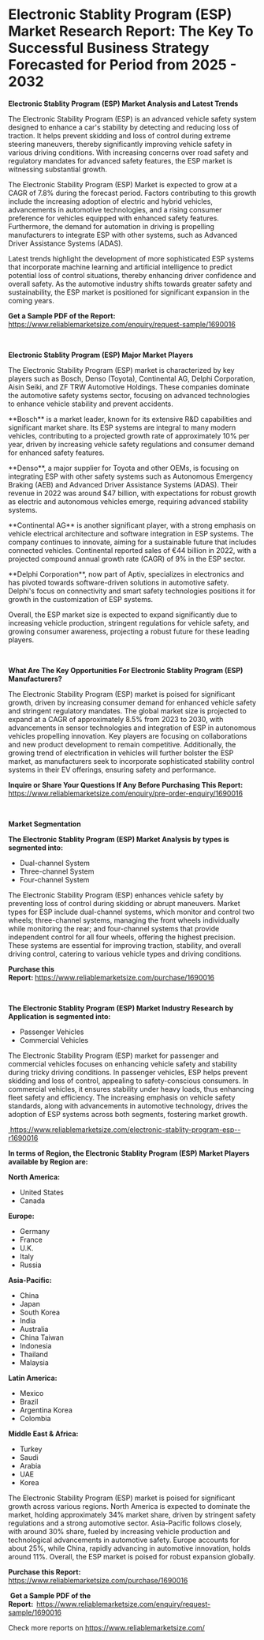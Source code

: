 <p><h1>Electronic Stablity Program (ESP) Market Research Report: The Key To Successful Business Strategy Forecasted for Period from 2025 - 2032</h1></p><p><strong>Electronic Stablity Program (ESP) Market Analysis and Latest Trends</strong></p>
<p><p>The Electronic Stability Program (ESP) is an advanced vehicle safety system designed to enhance a car's stability by detecting and reducing loss of traction. It helps prevent skidding and loss of control during extreme steering maneuvers, thereby significantly improving vehicle safety in various driving conditions. With increasing concerns over road safety and regulatory mandates for advanced safety features, the ESP market is witnessing substantial growth.</p><p>The Electronic Stability Program (ESP) Market is expected to grow at a CAGR of 7.8% during the forecast period. Factors contributing to this growth include the increasing adoption of electric and hybrid vehicles, advancements in automotive technologies, and a rising consumer preference for vehicles equipped with enhanced safety features. Furthermore, the demand for automation in driving is propelling manufacturers to integrate ESP with other systems, such as Advanced Driver Assistance Systems (ADAS). </p><p>Latest trends highlight the development of more sophisticated ESP systems that incorporate machine learning and artificial intelligence to predict potential loss of control situations, thereby enhancing driver confidence and overall safety. As the automotive industry shifts towards greater safety and sustainability, the ESP market is positioned for significant expansion in the coming years.</p></p>
<p><strong>Get a Sample PDF of the Report:&nbsp;</strong> <a href="https://www.reliablemarketsize.com/enquiry/request-sample/1690016?utm_campaign=2479&utm_medium=2&utm_source=Github&utm_content=ia&utm_term=26032025&utm_id=electronic-stablity-program-esp">https://www.reliablemarketsize.com/enquiry/request-sample/1690016</a></p>
<p>&nbsp;</p>
<p><strong>Electronic Stablity Program (ESP) Major Market Players</strong></p>
<p><p>The Electronic Stability Program (ESP) market is characterized by key players such as Bosch, Denso (Toyota), Continental AG, Delphi Corporation, Aisin Seiki, and ZF TRW Automotive Holdings. These companies dominate the automotive safety systems sector, focusing on advanced technologies to enhance vehicle stability and prevent accidents.</p><p>**Bosch** is a market leader, known for its extensive R&D capabilities and significant market share. Its ESP systems are integral to many modern vehicles, contributing to a projected growth rate of approximately 10% per year, driven by increasing vehicle safety regulations and consumer demand for enhanced safety features.</p><p>**Denso**, a major supplier for Toyota and other OEMs, is focusing on integrating ESP with other safety systems such as Autonomous Emergency Braking (AEB) and Advanced Driver Assistance Systems (ADAS). Their revenue in 2022 was around $47 billion, with expectations for robust growth as electric and autonomous vehicles emerge, requiring advanced stability systems.</p><p>**Continental AG** is another significant player, with a strong emphasis on vehicle electrical architecture and software integration in ESP systems. The company continues to innovate, aiming for a sustainable future that includes connected vehicles. Continental reported sales of €44 billion in 2022, with a projected compound annual growth rate (CAGR) of 9% in the ESP sector.</p><p>**Delphi Corporation**, now part of Aptiv, specializes in electronics and has pivoted towards software-driven solutions in automotive safety. Delphi's focus on connectivity and smart safety technologies positions it for growth in the customization of ESP systems.</p><p>Overall, the ESP market size is expected to expand significantly due to increasing vehicle production, stringent regulations for vehicle safety, and growing consumer awareness, projecting a robust future for these leading players.</p></p>
<p>&nbsp;</p>
<p><strong>What Are The Key Opportunities For Electronic Stablity Program (ESP) Manufacturers?</strong></p>
<p><p>The Electronic Stability Program (ESP) market is poised for significant growth, driven by increasing consumer demand for enhanced vehicle safety and stringent regulatory mandates. The global market size is projected to expand at a CAGR of approximately 8.5% from 2023 to 2030, with advancements in sensor technologies and integration of ESP in autonomous vehicles propelling innovation. Key players are focusing on collaborations and new product development to remain competitive. Additionally, the growing trend of electrification in vehicles will further bolster the ESP market, as manufacturers seek to incorporate sophisticated stability control systems in their EV offerings, ensuring safety and performance.</p></p>
<p><strong>Inquire or Share Your Questions If Any Before Purchasing This Report:</strong> <a href="https://www.reliablemarketsize.com/enquiry/pre-order-enquiry/1690016?utm_campaign=2479&utm_medium=2&utm_source=Github&utm_content=ia&utm_term=26032025&utm_id=electronic-stablity-program-esp">https://www.reliablemarketsize.com/enquiry/pre-order-enquiry/1690016</a></p>
<p>&nbsp;</p>
<p><strong>Market Segmentation</strong></p>
<p><strong>The Electronic Stablity Program (ESP) Market Analysis by types is segmented into:</strong></p>
<p><ul><li>Dual-channel System</li><li>Three-channel System</li><li>Four-channel System</li></ul></p>
<p><p>The Electronic Stability Program (ESP) enhances vehicle safety by preventing loss of control during skidding or abrupt maneuvers. Market types for ESP include dual-channel systems, which monitor and control two wheels; three-channel systems, managing the front wheels individually while monitoring the rear; and four-channel systems that provide independent control for all four wheels, offering the highest precision. These systems are essential for improving traction, stability, and overall driving control, catering to various vehicle types and driving conditions.</p></p>
<p><strong>Purchase this Report:&nbsp;</strong><a href="https://www.reliablemarketsize.com/purchase/1690016?utm_campaign=2479&utm_medium=2&utm_source=Github&utm_content=ia&utm_term=26032025&utm_id=electronic-stablity-program-esp">https://www.reliablemarketsize.com/purchase/1690016</a></p>
<p>&nbsp;</p>
<p><strong>The Electronic Stablity Program (ESP) Market Industry Research by Application is segmented into:</strong></p>
<p><ul><li>Passenger Vehicles</li><li>Commercial Vehicles</li></ul></p>
<p><p>The Electronic Stability Program (ESP) market for passenger and commercial vehicles focuses on enhancing vehicle safety and stability during tricky driving conditions. In passenger vehicles, ESP helps prevent skidding and loss of control, appealing to safety-conscious consumers. In commercial vehicles, it ensures stability under heavy loads, thus enhancing fleet safety and efficiency. The increasing emphasis on vehicle safety standards, along with advancements in automotive technology, drives the adoption of ESP systems across both segments, fostering market growth.</p></p>
<p><a href="https://www.reliablemarketsize.com/electronic-stablity-program-esp--r1690016?utm_campaign=2479&utm_medium=2&utm_source=Github&utm_content=ia&utm_term=26032025&utm_id=electronic-stablity-program-esp">&nbsp;https://www.reliablemarketsize.com/electronic-stablity-program-esp--r1690016</a></p>
<p><strong>In terms of Region, the Electronic Stablity Program (ESP) Market Players available by Region are:</strong></p>
<p>
    <p> <strong> North America: </strong>
        <ul>
            <li>United States</li>
            <li>Canada</li>
        </ul>
        </p> 
    <p> <strong> Europe: </strong>
        <ul>
            <li>Germany</li>
            <li>France</li>
            <li>U.K.</li>
            <li>Italy</li>
            <li>Russia</li>
        </ul>
        </p> 
    <p> <strong> Asia-Pacific: </strong>
        <ul>
            <li>China</li>
            <li>Japan</li>
            <li>South Korea</li>
            <li>India</li>
            <li>Australia</li>
            <li>China Taiwan</li>
            <li>Indonesia</li>
            <li>Thailand</li>
            <li>Malaysia</li>
        </ul>
        </p> 
    <p> <strong> Latin America: </strong>
        <ul>
            <li>Mexico</li>
            <li>Brazil</li>
            <li>Argentina Korea</li>
            <li>Colombia</li>
        </ul>
        </p> 
    <p> <strong> Middle East & Africa: </strong>
        <ul>
            <li>Turkey</li>
            <li>Saudi</li>
            <li>Arabia</li>
            <li>UAE</li>
            <li>Korea</li>
        </ul>
    </p>
    </p>
<p><p>The Electronic Stability Program (ESP) market is poised for significant growth across various regions. North America is expected to dominate the market, holding approximately 34% market share, driven by stringent safety regulations and a strong automotive sector. Asia-Pacific follows closely, with around 30% share, fueled by increasing vehicle production and technological advancements in automotive safety. Europe accounts for about 25%, while China, rapidly advancing in automotive innovation, holds around 11%. Overall, the ESP market is poised for robust expansion globally.</p></p>
<p><strong>Purchase this Report: </strong><a href="https://www.reliablemarketsize.com/purchase/1690016?utm_campaign=2479&utm_medium=2&utm_source=Github&utm_content=ia&utm_term=26032025&utm_id=electronic-stablity-program-esp">https://www.reliablemarketsize.com/purchase/1690016</a></p>
<p>&nbsp;<strong>Get a Sample PDF of the Report:&nbsp;&nbsp;</strong><a href="https://www.reliablemarketsize.com/enquiry/request-sample/1690016?utm_campaign=2479&utm_medium=2&utm_source=Github&utm_content=ia&utm_term=26032025&utm_id=electronic-stablity-program-esp">https://www.reliablemarketsize.com/enquiry/request-sample/1690016</a></p>
<p><strong></strong></p>
<p>Check more reports on <a href="https://www.reliablemarketsize.com/?utm_campaign=2479&utm_medium=2&utm_source=Github&utm_content=ia&utm_term=26032025&utm_id=electronic-stablity-program-esp">https://www.reliablemarketsize.com/</a></p>